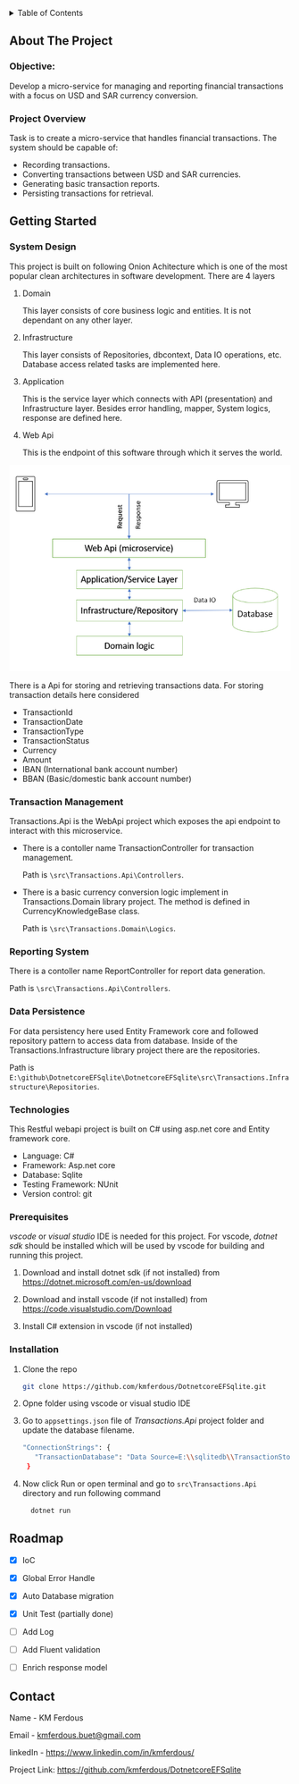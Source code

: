 <!-- Improved compatibility of back to top link: See: https://github.com/othneildrew/Best-README-Template/pull/73 -->
<a name="readme-top"></a>


<!-- TABLE OF CONTENTS -->
<details>
  <summary>Table of Contents</summary>
  <ol>
    <li>
      <a href="#about-the-project">About The Project</a>
      <ul>
        <li><a href="#objective">Objective</a></li>
        <li><a href="#project-overview">Project Overview</a></li>
      </ul>
    </li>
    <li>
      <a href="#getting-started">Getting Started</a>
      <ul>
        <li><a href="#system-design">System Design</a></li>
        <li><a href="#transaction-management">Transaction Management</a></li>
        <li><a href="#reporting-system">Reporting System</a></li>
        <li><a href="#data-persistence">Data Persistence</a></li>
        <li><a href="#technologies">Technologies</a></li>
        <li><a href="#prerequisites">Prerequisites</a></li>
        <li><a href="#installation">Installation</a></li>
      </ul>
    </li>
    <li><a href="#usage">Roadmap</a></li>
    <li><a href="#contact">Contact</a></li>
  </ol>
</details>



<!-- ABOUT THE PROJECT -->
## About The Project

### Objective: 
Develop a micro-service for managing and reporting financial transactions with a focus on USD and SAR currency conversion.

### Project Overview
Task is to create a micro-service that handles financial transactions. The system should be capable of:

* Recording transactions.
* Converting transactions between USD and SAR currencies.
* Generating basic transaction reports.
* Persisting transactions for retrieval.

<!-- GETTING STARTED -->
## Getting Started

### System Design
This project is built on following Onion Achitecture which is one of the most popular clean architectures in software development.
There are 4 layers

1. Domain
  
    This layer consists of core business logic and entities. It is not dependant on any other layer.

2. Infrastructure

    This layer consists of Repositories, dbcontext, Data IO operations, etc. Database access related tasks are implemented here.

3. Application

    This is the service layer which connects with API (presentation) and Infrastructure layer. Besides error handling, mapper, System logics, response are defined here.

4. Web Api

    This is the endpoint of this software through which it serves the world.

![Design diagram](design.png)

There is a Api for storing and retrieving transactions data. For storing transaction details here considered
* TransactionId
* TransactionDate
* TransactionType
* TransactionStatus
* Currency
* Amount
* IBAN (International bank account number)
* BBAN (Basic/domestic bank account number)



### Transaction Management

Transactions.Api is the WebApi project which exposes the api endpoint to interact with this microservice.

* There is a contoller name TransactionController for transaction management. 

  Path is `\src\Transactions.Api\Controllers`. 

* There is a basic currency conversion logic implement in Transactions.Domain library project. The method is defined in CurrencyKnowledgeBase class.

  Path is `\src\Transactions.Domain\Logics`.

### Reporting System

There is a contoller name ReportController for report data generation. 

Path is `\src\Transactions.Api\Controllers`.

### Data Persistence
For data persistency here used Entity Framework core and followed repository pattern to access data from database. Inside of the Transactions.Infrastructure library project there are the repositories.

Path is `E:\github\DotnetcoreEFSqlite\DotnetcoreEFSqlite\src\Transactions.Infrastructure\Repositories`.


### Technologies

This Restful webapi project is built on C# using asp.net core and Entity framework core.

* Language: C#
* Framework: Asp.net core
* Database: Sqlite
* Testing Framework: NUnit
* Version control: git


### Prerequisites

_vscode_ or _visual studio_ IDE is needed for this project. For vscode, _dotnet sdk_ should be installed which will be used by vscode for building and running this project. 

1. Download and install dotnet sdk (if not installed) from https://dotnet.microsoft.com/en-us/download

2. Download and install vscode (if not installed) from https://code.visualstudio.com/Download

3. Install C# extension in vscode (if not installed)

### Installation

1. Clone the repo
   ```sh
   git clone https://github.com/kmferdous/DotnetcoreEFSqlite.git
   ```
2. Opne folder using vscode or visual studio IDE
   
3. Go to `appsettings.json` file of _Transactions.Api_ project folder and update the database filename.
   ```sh
   "ConnectionStrings": {
      "TransactionDatabase": "Data Source=E:\\sqlitedb\\TransactionStore.db"
    }
   ```
4. Now click Run or open terminal and go to `src\Transactions.Api` directory and run following command
    ```sh
      dotnet run
    ```

## Roadmap
- [x] IoC
- [x] Global Error Handle
- [x] Auto Database migration
- [x] Unit Test (partially done)
- [ ] Add Log
- [ ] Add Fluent validation
- [ ] Enrich response model


<!-- CONTACT -->
## Contact

Name - KM Ferdous

Email - kmferdous.buet@gmail.com

linkedIn - https://www.linkedin.com/in/kmferdous/

Project Link: https://github.com/kmferdous/DotnetcoreEFSqlite
